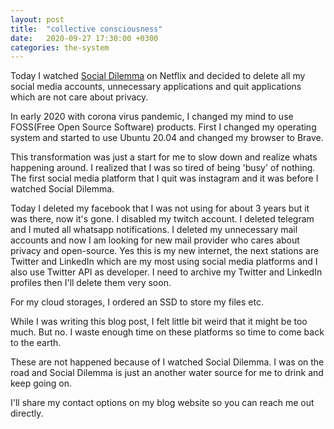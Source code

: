 ```yaml
---
layout: post
title:  "collective consciousness"
date:   2020-09-27 17:30:00 +0300
categories: the-system
---
```

Today I watched [Social Dilemma](https://www.imdb.com/title/tt11464826/) on Netflix and decided to delete all my social media accounts, unnecessary applications and quit applications which are not care about privacy.

In early 2020 with corona virus pandemic, I changed my mind to use FOSS(Free Open Source Software) products. 
First I changed my operating system and started to use Ubuntu 20.04 and changed my browser to Brave.

This transformation was just a start for me to slow down and realize whats happening around.
I realized that I was so tired of being 'busy' of nothing. 
The first social media platform that I quit was instagram and it was before I watched Social Dilemma. 

Today I deleted my facebook that I was not using for about 3 years but it was there, now it's gone.
I disabled my twitch account. I deleted telegram and I muted all whatsapp notifications.
I deleted my unnecessary mail accounts and now I am looking for new mail provider who cares about privacy and open-source.
Yes this is my new internet, the next stations are Twitter and LinkedIn which are my most using social media platforms and I also use Twitter API as developer.
I need to archive my Twitter and LinkedIn profiles then I'll delete them very soon.

For my cloud storages, I ordered an SSD to store my files etc.

While I was writing this blog post, I felt little bit weird that it might be too much. But no. I waste enough time on these platforms so time to come back to the earth.

These are not happened because of I watched Social Dilemma. I was on the road and Social Dilemma is just an another water source for me to drink and keep going on.

I'll share my contact options on my blog website so you can reach me out directly.





